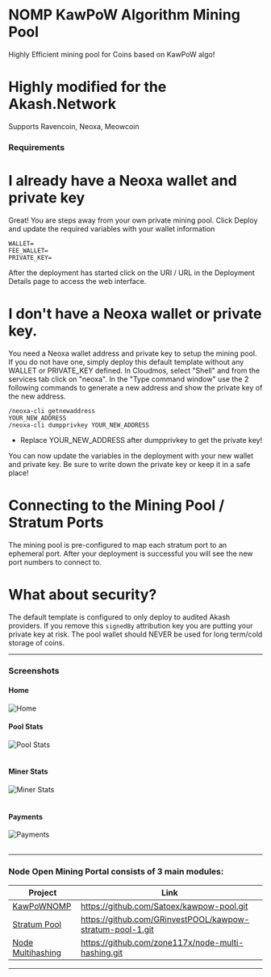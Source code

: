 # NOMP KawPoW Algorithm Mining Pool
Highly Efficient mining pool for Coins based on KawPoW algo!

# Highly modified for the Akash.Network
Supports Ravencoin, Neoxa, Meowcoin

### Requirements

# I already have a Neoxa wallet and private key

Great! You are steps away from your own private mining pool.  Click Deploy and update the required variables with your wallet information

```
WALLET=
FEE_WALLET=
PRIVATE_KEY=
```

After the deployment has started click on the URI / URL in the Deployment Details page to access the web interface.

# I don't have a Neoxa wallet or private key.

You need a Neoxa wallet address and private key to setup the mining pool.  If you do not have one, simply deploy this default template without any WALLET or PRIVATE_KEY defined.
In Cloudmos, select "Shell" and from the services tab click on "neoxa".  In the "Type command window" use the 2 following commands to generate a new address and show the private key of the new address.

```
/neoxa-cli getnewaddress
YOUR_NEW_ADDRESS
/neoxa-cli dumpprivkey YOUR_NEW_ADDRESS
```
* Replace YOUR_NEW_ADDRESS after dumpprivkey to get the private key!

You can now update the variables in the deployment with your new wallet and private key.  Be sure to write down the private key or keep it in a safe place!

# Connecting to the Mining Pool / Stratum Ports

The mining pool is pre-configured to map each stratum port to an ephemeral port.  After your deployment is successful you will see the new port numbers to connect to.

# What about security?  

The default template is configured to only deploy to audited Akash providers.  If you remove this `signedBy` attribution key you are putting your private key at risk.
The pool wallet should NEVER be used for long term/cold storage of coins.

-------
### Screenshots
#### Home<br />
![Home](https://raw.githubusercontent.com/Satoex/kawpow-pool/master/docs/frontend/home.png)

#### Pool Stats<br />
![Pool Stats](https://raw.githubusercontent.com/Satoex/kawpow-pool/master/docs/frontend/poolstats.png)<br /><br />

#### Miner Stats<br />
![Miner Stats](https://raw.githubusercontent.com/Satoex/kawpow-pool/master/docs/frontend/minerstats.png)<br /><br />

#### Payments<br />
![Payments](https://raw.githubusercontent.com/Satoex/kawpow-pool/master/docs/frontend/payments.png)<br /><br />

-------
### Node Open Mining Portal consists of 3 main modules:
| Project | Link |
| ------------- | ------------- |
| [KawPoWNOMP](https://github.com/Satoex/kawpow-pool.git) | https://github.com/Satoex/kawpow-pool.git |
| [Stratum Pool](https://github.com/GRinvestPOOL/kawpow-stratum-pool-1.git) | https://github.com/GRinvestPOOL/kawpow-stratum-pool-1.git |
| [Node Multihashing](https://github.com/zone117x/node-multi-hashing.git) | https://github.com/zone117x/node-multi-hashing.git |

-------
